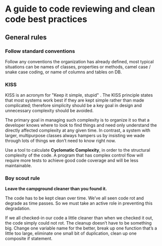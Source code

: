 # A guide to code reviewing and clean code best practices

## General rules

### Follow standard conventions
Follow any conventions the organization has already defined, most typical situations can be names of classes, properties or methods, camel case / snake case coding, or name of columns and tables on DB.

### KISS
KISS is an acronym for "Keep it simple, stupid" . The KISS principle states that most systems work best if they are kept simple rather than made complicated; therefore simplicity should be a key goal in design and unnecessary complexity should be avoided.

The primary goal in managing such complexity is to organize it so that a developer knows where to look to find things and need only understand the directly affected complexity at any given time. In contrast, a system with larger, multipurpose classes always hampers us by insisting we wade through lots of things we don’t need to know right now.

Use a tool to calculate **Cyclomatic Complexity**, in order to the structural complexity of the code. 
A program that has complex control flow will require more tests to achieve good code coverage and will be less maintainable. 

### Boy scout rule
**Leave the campground cleaner than you found it.**

The code has to be kept clean over time. We’ve all seen code rot and degrade as time passes. So we must take an active role in preventing this degradation.

If we all checked-in our code a little cleaner than when we checked it out, the code simply could not rot. The cleanup doesn’t have to be something big. Change one variable name for the better, break up one function that’s a little too large, eliminate one small bit of duplication, clean up one composite if statement. 